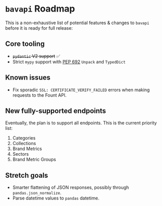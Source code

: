 # `bavapi` Roadmap

This is a non-exhaustive list of potential features & changes to `bavapi` before it is ready for full release:

## Core tooling

- ~~`pydantic` V2 support~~ :white_check_mark:
- Strict `mypy` support with [PEP 692](https://docs.python.org/3.12/whatsnew/3.12.html#whatsnew312-pep692) `Unpack` and `TypedDict`

## Known issues

- Fix sporadic `SSL: CERTIFICATE_VERIFY_FAILED` errors when making requests to the Fount API.

## New fully-supported endpoints

Eventually, the plan is to support all endpoints. This is the current priority list:

1. Categories
2. Collections
3. Brand Metrics
4. Sectors
5. Brand Metric Groups

## Stretch goals

- Smarter flattening of JSON responses, possibly through `pandas.json_normalize`.
- Parse datetime values to `pandas` datetime.
